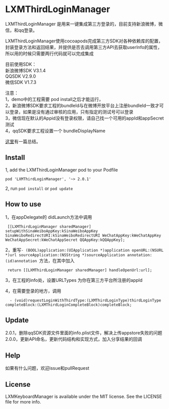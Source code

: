 # LXMThirdLoginManager

LXMThirdLoginManager 是用来一键集成第三方登录的，目前支持新浪微博，微信，和qq登录。       

LXMThirdLoginManager使用cocoapods完成第三方SDK对各种依赖库的配置，封装登录方法和返回结果，并提供是否去调用第三方API去获取userInfo的属性，所以用的时候只需要两行代码就可以完成集成    

目前使用SDK：    
新浪微博SDK V3.1.4  
QQSDK   V2.9.0    
微信SDK V1.7.3

注意：   
1，demo中的工程需要 pod install之后才能运行，     
2，新浪微博SDK要求工程的bundleId与在微博开放平台上注册bundleId一致才可以登录，如果是没有通过审核的应用，只有指定的测试号可以登录    
3，微信现在默认的Appid没有登录权限，请自己找一个可用的appId和appSecret测试     
4，qqSDK要求工程设置一个 bundleDisplayName

[这里](http://www.cnblogs.com/Phelthas/p/4505108.html)有一篇总结。

## Install  
1, add the LXMThirdLoginManager pod to your Podfile    

    pod 'LXMThirdLoginManager', '~> 2.0.1'   
    
2, run ` pod install `     or `pod update`     


## How to use
1，在appDelegate的 didLaunch方法中调用    

     [[LXMThirdLoginManager sharedManager] setupWithSinaWeiboAppKey:kSinaWeiboAppKey SinaWeiboRedirectURI:kSinaWeiboRedirectURI WeChatAppKey:kWeChatAppKey WeChatAppSecret:kWeChatAppSecret QQAppKey:kQQAppKey];      
    
2，重写`- (BOOL)application:(UIApplication *)application openURL:(NSURL *)url sourceApplication:(NSString *)sourceApplication annotation:(id)annotation `方法，在其中加入      

     return [[LXMThirdLoginManager sharedManager] handleOpenUrl:url];

3，在工程的info处，设置URLTypes 为你在第三方平台所注册的appId   

4，在需要登录的地方，调用       

      - (void)requestLoginWithThirdType:(LXMThirdLoginType)thirdLoginType completeBlock:(LXMThirdLoginCompleteBlock)completeBlock;    
    
        
    
## Update 
2.0.1，删除qqSDK资源文件里面的info.plist文件，解决上传appstore失败的问题      
2.0.0，更新API命名，更新代码结构和实现方式，加入分享结果的回调

## Help
如果有什么问题，欢迎issue和pullRequest  

## License
LXMKeyboardManager is available under the MIT license. See the LICENSE file for more info. 

